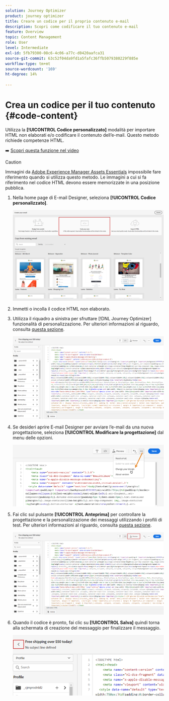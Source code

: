 ```yaml
---
solution: Journey Optimizer
product: journey optimizer
title: Creare un codice per il proprio contenuto e-mail
description: Scopri come codificare il tuo contenuto e-mail
feature: Overview
topic: Content Management
role: User
level: Intermediate
exl-id: 5fb79300-08c6-4c06-a77c-d0420aafca31
source-git-commit: 63c52f04da9fd1a5fafc36ffb5079380229f885e
workflow-type: tm+mt
source-wordcount: '169'
ht-degree: 14%

---
```


# Crea un codice per il tuo contenuto {#code-content}

Utilizza la **[!UICONTROL Codice personalizzato]** modalità per importare HTML non elaborati e/o codificare il contenuto dell’e-mail. Questo metodo richiede competenze HTML.

➡️ [Scopri questa funzione nel video](#video)

>[!CAUTION]
>
> Immagini da [Adobe Experience Manager Assets Essentials](assets-essentials.md) impossibile fare riferimento quando si utilizza questo metodo. Le immagini a cui si fa riferimento nel codice HTML devono essere memorizzate in una posizione pubblica.

1. Nella home page di E-mail Designer, seleziona **[!UICONTROL Codice personalizzato]**.

   ![](assets/code-your-own.png)

1. Immetti o incolla il codice HTML non elaborato.

1. Utilizza il riquadro a sinistra per sfruttare [!DNL Journey Optimizer] funzionalità di personalizzazione. Per ulteriori informazioni al riguardo, consulta [questa sezione](../personalization/personalize.md).

   ![](assets/code-editor.png)

1. Se desideri aprire E-mail Designer per avviare l’e-mail da una nuova progettazione, seleziona **[!UICONTROL Modificare la progettazione]** dal menu delle opzioni.

   ![](assets/code-editor-change-design.png)

1. Fai clic sul pulsante **[!UICONTROL Anteprima]** per controllare la progettazione e la personalizzazione dei messaggi utilizzando i profili di test. Per ulteriori informazioni al riguardo, consulta [questa sezione](preview.md).

   ![](assets/code-editor-preview.png)

1. Quando il codice è pronto, fai clic su **[!UICONTROL Salva]** quindi torna alla schermata di creazione del messaggio per finalizzare il messaggio.

   ![](assets/code-editor-save.png)
